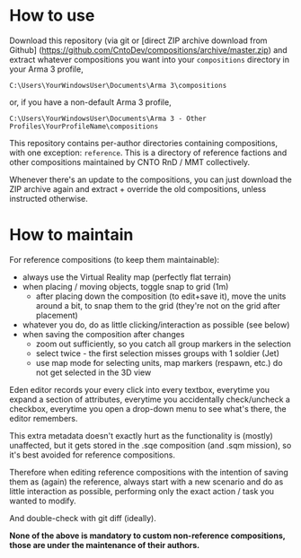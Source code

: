 How to use
==========

Download this repository (via git or [direct ZIP archive download from Github]
(https://github.com/CntoDev/compositions/archive/master.zip) and extract
whatever compositions you want into your `compositions` directory in your
Arma 3 profile,
```
C:\Users\YourWindowsUser\Documents\Arma 3\compositions
```
or, if you have a non-default Arma 3 profile,
```
C:\Users\YourWindowsUser\Documents\Arma 3 - Other Profiles\YourProfileName\compositions
```

This repository contains per-author directories containing compositions, with
one exception: `reference`. This is a directory of reference factions and other
compositions maintained by CNTO RnD / MMT collectively.

Whenever there's an update to the compositions, you can just download the
ZIP archive again and extract + override the old compositions, unless instructed
otherwise.

How to maintain
===============

For reference compositions (to keep them maintainable):

- always use the Virtual Reality map (perfectly flat terrain)
- when placing / moving objects, toggle snap to grid (1m)
  - after placing down the composition (to edit+save it), move the units
    around a bit, to snap them to the grid (they're not on the grid after
    placement)
- whatever you do, do as little clicking/interaction as possible (see below)
- when saving the composition after changes
  - zoom out sufficiently, so you catch all group markers in the selection
  - select twice - the first selection misses groups with 1 soldier (Jet)
  - use map mode for selecting units, map markers (respawn, etc.) do not get
    selected in the 3D view

Eden editor records your every click into every textbox, everytime you expand
a section of attributes, everytime you accidentally check/uncheck a checkbox,
everytime you open a drop-down menu to see what's there, the editor remembers.

This extra metadata doesn't exactly hurt as the functionality is (mostly)
unaffected, but it gets stored in the .sqe composition (and .sqm mission),
so it's best avoided for reference compositions.

Therefore when editing reference compositions with the intention of saving
them as (again) the reference, always start with a new scenario and do as little
interaction as possible, performing only the exact action / task you wanted to
modify.

And double-check with git diff (ideally).

**None of the above is mandatory to custom non-reference compositions, those are
under the maintenance of their authors.**
